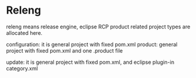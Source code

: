 # Releng
releng means release engine, eclipse RCP product related project types are allocated here.

configuration: it is general project with fixed pom.xml
product: general project with fixed pom.xml and one .product file

update: it is general project with fixed pom.xml, and eclipse plugin-in category.xml